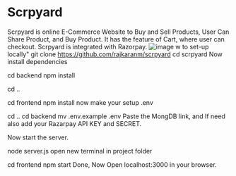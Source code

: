 # Scrpyard
Scrpyard is online E-Commerce Website to Buy and Sell Products, User Can Share Product, and Buy Product. It has the feature of Cart, where user can checkout. Scrpyard is integrated with Razorpay.
![image](https://github.com/user-attachments/assets/83d47df4-5c29-4610-ad54-ce6aada7116b)
w to set-up locally"
git clone https://github.com/rajkaranm/scrpyard
cd scrpyard
Now install dependencies

cd backend
npm install

cd ..

cd frontend
npm install
now make your setup .env

cd ..
cd backend
mv .env.example .env
Paste the MongDB link, and If need also add your Razarpay API KEY and SECRET.

Now start the server.

node server.js
open new terminal in project folder

cd frontend
npm start
Done, Now Open localhost:3000 in your browser.
